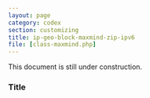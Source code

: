 ```yaml
---
layout: page
category: codex
section: customizing
title: ip-geo-block-maxmind-zip-ipv6
file: [class-maxmind.php]
---
```


This document is still under construction.

<!--more-->

### Title ###

[IP-Geo-Block]: https://wordpress.org/plugins/ip-geo-block/ "WordPress › IP Geo Block « WordPress Plugins"
